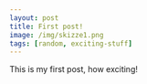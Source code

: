```yaml
---
layout: post
title: First post!
image: /img/skizze1.png
tags: [random, exciting-stuff]
---
```


This is my first post, how exciting!
